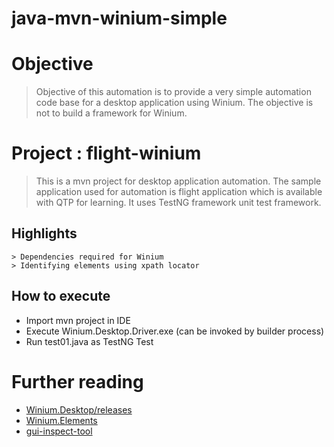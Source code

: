 # java-mvn-winium-simple

# Objective
> Objective of this automation is to provide a very simple automation code base for a desktop application using Winium. The objective is not to build a framework for Winium.

# Project : flight-winium
> This is a mvn project for desktop application automation. The sample application used for automation is flight application which is available with QTP for learning. It uses TestNG framework unit test framework.

## Highlights
```
> Dependencies required for Winium
> Identifying elements using xpath locator
```

## How to execute
- Import mvn project in IDE
- Execute Winium.Desktop.Driver.exe (can be invoked by builder process)
- Run test01.java as TestNG Test

# Further reading
- [Winium.Desktop/releases](https://github.com/2gis/Winium.Desktop/releases)
- [Winium.Elements](https://github.com/2gis/Winium.Elements)
- [gui-inspect-tool](https://github.com/blackrosezy/gui-inspect-tool)